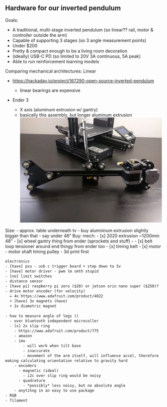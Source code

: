 ## Hardware for our inverted pendulum

Goals: 
- A traditional, multi-stage inverted pendulum (so linear?? rail, motor & controller outside the arm)
- Capable of supporting 3 stages (so 3 angle measurement points)
- Under $200
- Pretty & compact enough to be a living room decoration
- (ideally) USB-C PD (so limited to 20V 3A continuous, 5A peak)
- Able to run reinforcement learning models

Comparing mechanical architectures:
Linear

- https://hackaday.io/project/167290-open-source-inverted-pendulum
  - linear bearings are expensive 

- Ender 3
  - X axis (aluminum extrusion w/ gantry)
  - basically this assembly, but longer aluminum extrusion ![](./ender_3_assembly_x_axis_complete.webp)


Size: 
    - approx. table underneath tv - buy alumninum extrusion slightly bigger than that - say under 48"
Buy:
    mech:
    - [x] 2020 extrusion ~1200mm 48"
    - [x] wheel gantry thing from ender (sprockets and stuff) - 
    - [x] belt loop tensioner around end thingy from ender too
    - [x] timing belt
    - [x] motor
    - motor shaft timing pulley - 3d print first

    electronics
    - [have] psu - usb c trigger board + step down to 5v
    - [have] motor driver - pwm lm smth stupid
    - [no] limit switches 
    - distance sensor
    - [have pi] raspberry pi zero ($20) or jetson orin nano super ($250)?
    - drive motor encoder (for velocity)
      = 4x https://www.adafruit.com/product/4022
      + [have] 3x magnets (have)
      + 1x diametric magnet

    - how to measure angle of legs ()
      - over bluetooth independent microcoller
      - [x] 2x slip ring
        - https://www.adafruit.com/product/775
        - amazon
        - imu
            - will work when tilt base
            - inaccurate
            - movement of the arm itself, will influence accel, therefore making calculating orientation relative to gravity hard
        - encoders
          - magnetic (ideal)
            - i2c over slip ring would be noisy
          - quadrature
            - *possibly* less noisy, but no absolute angle
        - anytihng in an easy to use package
    - RGB
    - filament